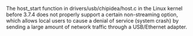 The host_start function in drivers/usb/chipidea/host.c in the Linux kernel before 3.7.4 does not properly support a certain non-streaming option, which allows local users to cause a denial of service (system crash) by sending a large amount of network traffic through a USB/Ethernet adapter.